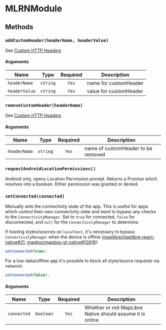 # MLRNModule

## Methods

### `addCustomHeader(headerName, headerValue)`

See [Custom HTTP Headers](../guides/custom-http-headers)

#### Arguments

| Name          |   Type   | Required | Description            |
| ------------- | :------: | :------: | ---------------------- |
| `headerName`  | `string` |  `Yes`   | name for customHeader  |
| `headerValue` | `string` |  `Yes`   | value for customHeader |

### `removeCustomHeader(headerName)`

See [Custom HTTP Headers](../guides/custom-http-headers)

#### Arguments

| Name         |   Type   | Required | Description                        |
| ------------ | :------: | :------: | ---------------------------------- |
| `headerName` | `string` |  `Yes`   | name of customHeader to be removed |

### `requestAndroidLocationPermissions()`

Android only, opens Location Permission prompt. Returns a Promise which resolves into a boolean. Either permission was
granted or denied.

### `setConnected(connected)`

Manually sets the connectivity state of the app. This is useful for apps which control their own connectivity state and
want to bypass any checks to the `ConnectivityManager`. Set to `true` for connected, `false` for disconnected,
and `null` for the `ConnectivityManager` to determine.

If hosting styles/sources on `localhost`, it's necessary to bypass `ConnectivityManager` when the device is
offline ([maplibre/maplibre-react-native#21](https://github.com/maplibre/maplibre-react-native/issues/21#issuecomment-2558602006), [mapbox/mapbox-gl-native#12819](https://github.com/mapbox/mapbox-gl-native/issues/12819)):

```ts
setConnected(true);
```

For a low-data/offline app it's possible to block all style/source requests via network:

```ts
setConnected(false);
```

#### Arguments

| Name        |   Type    | Required | Description                                               |
| ----------- | :-------: | :------: | --------------------------------------------------------- |
| `connected` | `boolean` |  `Yes`   | Whether or not MapLibre Native should assume it is online |
